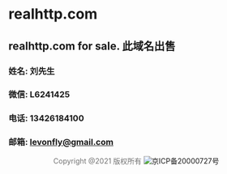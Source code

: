 # realhttp.com


## realhttp.com for sale.    此域名出售

### 姓名: 刘先生
### 微信: L6241425
### 电话: 13426184100
### 邮箱: levonfly@gmail.com



<div style="text-align: center">
	<p style="float:center;height:20px;line-height:20px;margin: 10px 0px 10px 0px;color:#737373;">Copyright @2021 版权所有
		<a target="_blank" href="http://beian.miit.gov.cn/" style="display:inline-block;text-decoration:none;height:20px;line-height:20px;"> 
			<img src="https://s1.ax1x.com/2020/07/02/NqYHbQ.png" style="float:left;"/>京ICP备20000727号
		</a>
	</p>
</div>
